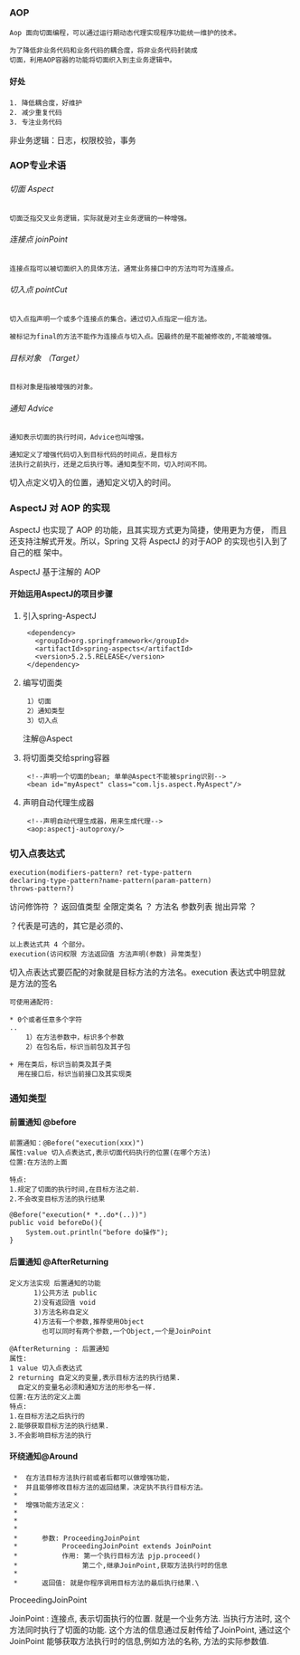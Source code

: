 
### AOP

    Aop 面向切面编程，可以通过运行期动态代理实现程序功能统一维护的技术。
    
    为了降低非业务代码和业务代码的耦合度，将非业务代码封装成
    切面，利用AOP容器的功能将切面织入到主业务逻辑中。


#### 好处
    1. 降低耦合度，好维护
    2. 减少重复代码
    3. 专注业务代码


非业务逻辑：日志，权限校验，事务



###  AOP专业术语


###### 切面 Aspect

    切面泛指交叉业务逻辑，实际就是对主业务逻辑的一种增强。


###### 连接点 joinPoint

    连接点指可以被切面织入的具体方法，通常业务接口中的方法均可为连接点。

###### 切入点 pointCut

    切入点指声明一个或多个连接点的集合。通过切入点指定一组方法。
    
    被标记为final的方法不能作为连接点与切入点。因最终的是不能被修改的,不能被增强。


###### 目标对象 （Target）

    目标对象是指被增强的对象。


###### 通知 Advice

    通知表示切面的执行时间，Advice也叫增强。

    通知定义了增强代码切入到目标代码的时间点，是目标方
    法执行之前执行，还是之后执行等。通知类型不同，切入时间不同。


切入点定义切入的位置，通知定义切入的时间。


### AspectJ 对 AOP  的实现

AspectJ 也实现了 AOP 的功能，且其实现方式更为简捷，使用更为方便，
而且还支持注解式开发。所以，Spring 又将 AspectJ 的对于AOP 的实现也引入到了自己的框
架中。


AspectJ  基于注解的 AOP 


#### 开始运用AspectJ的项目步骤

1. 引入spring-AspectJ

        <dependency>
          <groupId>org.springframework</groupId>
          <artifactId>spring-aspects</artifactId>
          <version>5.2.5.RELEASE</version>
        </dependency>

2. 编写切面类

        1）切面
        2）通知类型
        3）切入点
   注解@Aspect     
   
3. 将切面类交给spring容器
        
        <!--声明一个切面的bean; 单单@Aspect不能被spring识别-->
        <bean id="myAspect" class="com.ljs.aspect.MyAspect"/>
        
4. 声明自动代理生成器

        <!--声明自动代理生成器，用来生成代理-->
        <aop:aspectj-autoproxy/>


### 切入点表达式

    execution(modifiers-pattern? ret-type-pattern
    declaring-type-pattern?name-pattern(param-pattern)
    throws-pattern?)

访问修饰符 ？
返回值类型
全限定类名 ？
方法名
参数列表
抛出异常   ？

？代表是可选的，其它是必须的、

    以上表达式共 4 个部分。
    execution(访问权限 方法返回值 方法声明(参数) 异常类型)

切入点表达式要匹配的对象就是目标方法的方法名。execution 表达式中明显就
是方法的签名

    可使用通配符:
    
    * 0个或者任意多个字符
    .. 
        1）在方法参数中，标识多个参数
        2）在包名后，标识当前包及其子包
    
    + 用在类后，标识当前类及其子类
      用在接口后，标识当前接口及其实现类
  
### 通知类型

#### 前置通知 @before  

    前置通知：@Before("execution(xxx)")
    属性:value 切入点表达式,表示切面代码执行的位置(在哪个方法)
    位置:在方法的上面
    
    特点:
    1.规定了切面的执行时间,在目标方法之前.
    2.不会改变目标方法的执行结果

    @Before("execution(* *..do*(..))")
    public void beforeDo(){
        System.out.println("before do操作");
    }

#### 后置通知 @AfterReturning

    定义方法实现 后置通知的功能
          1)公共方法 public
          2)没有返回值 void
          3)方法名称自定义
          4)方法有一个参数,推荐使用Object
            也可以同时有两个参数,一个Object,一个是JoinPoint

    @AfterReturning : 后置通知
    属性: 
    1 value 切入点表达式
    2 returning 自定义的变量,表示目标方法的执行结果.
      自定义的变量名必须和通知方法的形参名一样.
    位置:在方法的定义上面
    特点:
    1.在目标方法之后执行的
    2.能够获取目标方法的执行结果.
    3.不会影响目标方法的执行



#### 环绕通知@Around


     *  在方法目标方法执行前或者后都可以做增强功能，
     *  并且能够修改目标方法的返回结果，决定执不执行目标方法。
     *
     *  增强功能方法定义：
     *
     *
     *
     *      参数: ProceedingJoinPoint
     *           ProceedingJoinPoint extends JoinPoint
     *           作用: 第一个执行目标方法 pjp.proceed()
     *                第二个,继承JoinPoint,获取方法执行时的信息
     *
     *      返回值: 就是你程序调用目标方法的最后执行结果.\
     
   
   
 
 
 
 





ProceedingJoinPoint


 JoinPoint : 连接点, 表示切面执行的位置. 就是一个业务方法.
                当执行方法时, 这个方法同时执行了切面的功能.
                这个方法的信息通过反射传给了JoinPoint, 通过这个JoinPoint
                能够获取方法执行时的信息,例如方法的名称, 方法的实际参数值.